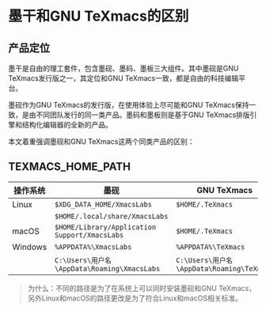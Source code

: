 # 墨干和GNU TeXmacs的区别
## 产品定位
墨干是自由的理工套件，包含墨砚、墨码、墨板三大组件。其中墨砚是GNU TeXmacs发行版之一，其定位和GNU TeXmacs一致，都是自由的科技编辑平台。

墨砚作为GNU TeXmacs的发行版，在使用体验上尽可能和GNU TeXmacs保持一致，是由不同团队发行的同一类产品。墨码和墨板则是基于GNU TeXmacs排版引擎和结构化编辑器的全新的产品。

本文着重强调墨砚和GNU TeXmacs这两个同类产品的区别：

## TEXMACS_HOME_PATH
| 操作系统 | 墨砚 | GNU TeXmacs |
|---------|-----|-------------|
| Linux   | `$XDG_DATA_HOME/XmacsLabs` | `$HOME/.TeXmacs` |
|         | `$HOME/.local/share/XmacsLabs` |  |
| macOS | `$HOME/Library/Application Support/XmacsLabs` | `$HOME/.TeXmacs` |
| Windows | `%APPDATA%\XmacsLabs` | `%APPDATA%\TeXmacs`|
| | `C:\Users\用户名\AppData\Roaming\XmacsLabs` | `C:\Users\用户名\AppData\Roaming\TeXmacs` |

> 为什么：不同的路径是为了在系统上可以同时安装墨砚和GNU TeXmacs，另外Linux和macOS的路径更改是为了符合Linux和macOS相关标准。
